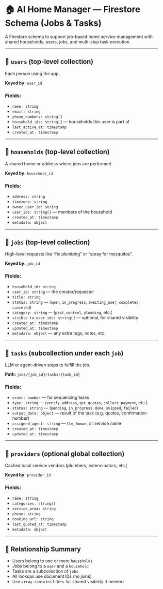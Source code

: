 # 🏠 AI Home Manager — Firestore Schema (Jobs & Tasks)

A Firestore schema to support job-based home service management with shared households, users, jobs, and multi-step task execution.

---

## 🔹 `users` (top-level collection)

Each person using the app.

**Keyed by:** `user_id`

### Fields:

- `name: string`
- `email: string`
- `phone_numbers: string[]`
- `household_ids: string[]` — households this user is part of
- `last_active_at: timestamp`
- `created_at: timestamp`

---

## 🔹 `households` (top-level collection)

A shared home or address where jobs are performed.

**Keyed by:** `household_id`

### Fields:

- `address: string`
- `timezone: string`
- `owner_user_id: string`
- `user_ids: string[]` — members of the household
- `created_at: timestamp`
- `metadata: object`

---

## 🔹 `jobs` (top-level collection)

High-level requests like “fix plumbing” or “spray for mosquitos”.

**Keyed by:** `job_id`

### Fields:

- `household_id: string`
- `user_id: string` — the creator/requester
- `title: string`
- `status: string` — (`open`, `in_progress`, `awaiting_user`, `completed`, `canceled`)
- `category: string` — (`pest_control`, `plumbing`, etc.)
- `visible_to_user_ids: string[]` — optional, for shared visibility
- `created_at: timestamp`
- `updated_at: timestamp`
- `metadata: object` — any extra tags, notes, etc.

---

## 🔸 `tasks` (subcollection under each `job`)

LLM or agent-driven steps to fulfill the job.

**Path:** `jobs/{job_id}/tasks/{task_id}`

### Fields:

- `order: number` — for sequencing tasks
- `type: string` — (`verify_address`, `get_quotes`, `collect_payment`, etc.)
- `status: string` — (`pending`, `in_progress`, `done`, `skipped`, `failed`)
- `output_data: object` — result of the task (e.g. quotes, confirmation number)
- `assigned_agent: string` — `llm`, `human`, or service name
- `created_at: timestamp`
- `updated_at: timestamp`

---

## 🔹 `providers` (optional global collection)

Cached local service vendors (plumbers, exterminators, etc.)

**Keyed by:** `provider_id`

### Fields:

- `name: string`
- `categories: string[]`
- `service_area: string`
- `phone: string`
- `booking_url: string`
- `last_quoted_at: timestamp`
- `metadata: object`

---

## 🔁 Relationship Summary

- Users belong to one or more `households`
- Jobs belong to a `user` and a `household`
- Tasks are a subcollection of `jobs`
- All lookups use document IDs (no joins)
- Use `array-contains` filters for shared visibility if needed
